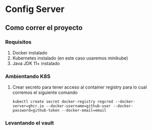 # Config Server
## Como correr el proyecto
### Requisitos
1. Docker instalado
2. Kubernetes instalado (en este caso usaremos minikube)
3. Java JDK 11+ instalado

### Ambientando K8S

1.  Crear secreto para tener acceso al container registry para lo cual corremos el siguiente comando 

        kubectl create secret docker-registry regcred --docker-server=ghcr.io --docker-username=github-user --docker-password=github-token --docker-email=email

### Levantando el vault
